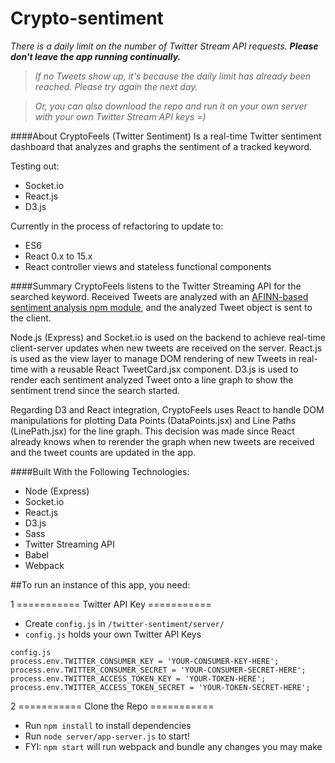 # Crypto-sentiment

_There is a daily limit on the number of Twitter Stream API requests. **Please don't leave the app running continually.**_
>_If no Tweets show up, it's because the daily limit has already been reached. Please try again the next day._

>_Or, you can also download the repo and run it on your own server with your own Twitter Stream API keys =)_

####About
CryptoFeels (Twitter Sentiment) Is a real-time Twitter sentiment dashboard that analyzes and graphs the sentiment of a tracked keyword.

Testing out:
- Socket.io
- React.js
- D3.js

Currently in the process of refactoring to update to:
- ES6
- React 0.x to 15.x
- React controller views and stateless functional components

####Summary
CryptoFeels listens to the Twitter Streaming API for the searched keyword. Received Tweets are analyzed with an [AFINN-based sentiment analysis npm module](https://github.com/thisandagain/sentiment), and the analyzed Tweet object is sent to the client.

Node.js (Express) and Socket.io is used on the backend to achieve real-time client-server updates when new tweets are received on the server. React.js is used as the view layer to manage DOM rendering of new Tweets in real-time with a reusable React TweetCard.jsx component. D3.js is used to render each sentiment analyzed Tweet onto a line graph to show the sentiment trend since the search started.

Regarding D3 and React integration, CryptoFeels uses React to handle DOM manipulations for plotting Data Points (DataPoints.jsx) and Line Paths (LinePath.jsx) for the line graph. This decision was made since React already knows when to rerender the graph when new tweets are received and the tweet counts are updated in the app.

####Built With the Following Technologies:
- Node (Express)
- Socket.io
- React.js
- D3.js
- Sass
- Twitter Streaming API
- Babel
- Webpack


##To run an instance of this app, you need:

1 =========== Twitter API Key ===========
- Create `config.js` in `/twitter-sentiment/server/`
- `config.js` holds your own Twitter API Keys


```
config.js
process.env.TWITTER_CONSUMER_KEY = 'YOUR-CONSUMER-KEY-HERE';
process.env.TWITTER_CONSUMER_SECRET = 'YOUR-CONSUMER-SECRET-HERE';
process.env.TWITTER_ACCESS_TOKEN_KEY = 'YOUR-TOKEN-HERE';
process.env.TWITTER_ACCESS_TOKEN_SECRET = 'YOUR-TOKEN-SECRET-HERE';
```

2 =========== Clone the Repo ===========
- Run `npm install` to install dependencies
- Run `node server/app-server.js` to start!
- FYI: `npm start` will run webpack and bundle any changes you may make

